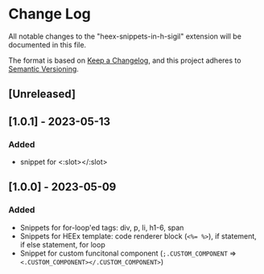 # Change Log

All notable changes to the "heex-snippets-in-h-sigil" extension will be documented in this file.

The format is based on [Keep a Changelog](https://keepachangelog.com/en/1.0.0/),
and this project adheres to [Semantic Versioning](https://semver.org/spec/v2.0.0.html).

## [Unreleased]

## [1.0.1] - 2023-05-13

### Added

- snippet for <:slot></:slot>

## [1.0.0] - 2023-05-09

### Added

- Snippets for for-loop'ed tags: div, p, li, h1-6, span
- Snippets for HEEx template: code renderer block (`<%= %>`), if statement, if else statement, for loop
- Snippet for custom funcitonal component (`;.CUSTOM_COMPONENT` => `<.CUSTOM_COMPONENT></.CUSTOM_COMPONENT>`)